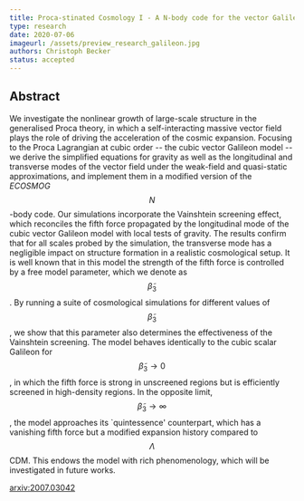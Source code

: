 ```yaml
---
title: Proca-stinated Cosmology I - A N-body code for the vector Galileon
type: research
date: 2020-07-06
imageurl: /assets/preview_research_galileon.jpg
authors: Christoph Becker
status: accepted
---
```


## Abstract

We investigate the nonlinear growth of large-scale structure in the generalised Proca theory, in which a self-interacting massive vector field plays the role of driving the acceleration of the cosmic expansion. Focusing to the Proca Lagrangian at cubic order -- the cubic vector Galileon model -- we derive the simplified equations for gravity as well as the longitudinal and transverse modes of the vector field under the weak-field and quasi-static approximations, and implement them in a modified version of the _ECOSMOG_ $$N$$-body code. Our simulations incorporate the Vainshtein screening effect, which reconciles the fifth force propagated by the longitudinal mode of the cubic vector Galileon model with local tests of gravity. The results confirm that for all scales probed by the simulation, the transverse mode has a negligible impact on structure formation in a realistic cosmological setup. It is well known that in this model the strength of the fifth force is controlled by a free model parameter, which we denote as $$\tilde{\beta}_3$$. By running a suite of cosmological simulations for different values of $$\tilde{\beta}_3$$, we show that this parameter also determines the effectiveness of the Vainshtein screening. The model behaves identically to the cubic scalar Galileon for $$\tilde{\beta}_3 \to 0$$, in which the fifth force is strong in unscreened regions but is efficiently screened in high-density regions. In the opposite limit, $$\tilde{\beta}_3 \to \infty$$, the model approaches its `quintessence' counterpart, which has a vanishing fifth force but a modified expansion history compared to $$\Lambda$$CDM. This endows the model with rich phenomenology, which will be investigated in future works.


[arxiv:2007.03042](https://arxiv.org/pdf/2007.03042.pdf)
